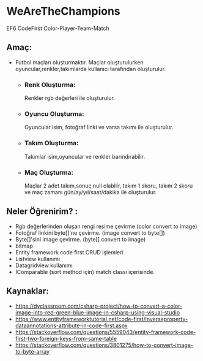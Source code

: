 # WeAreTheChampions
EF6 CodeFirst Color-Player-Team-Match 
## Amaç:
- Futbol maçları oluşturmaktır. Maçlar oluşturulurken oyuncular,renkler,takımlarda kullanıcı tarafından oluşturulur. 
  + ### Renk Oluşturma:
    Renkler rgb değerleri ile oluşturulur.
  + ### Oyuncu Oluşturma:
    Oyuncular isim, fotoğraf linki ve varsa takımı ile oluşturulur.
  + ### Takım Oluşturma:
    Takımlar isim,oyuncular ve renkler barındırabilir. 
  + ### Maç Oluşturma:
    Maçlar 2 adet takım,sonuç null olabilir, takım 1 skoru, takım 2 skoru ve maç zamanı gün/ay/yıl/saat/dakika ile oluşturulur.
## Neler Öğrenirim? :
- Rgb değerlerinden oluşan rengi resime çevirme (color convert to image)
- Fotoğraf linkini byte[]'ne çevirme. (image convert to byte[])
- Byte[]'sini image çevirme. (byte[] convert to image)
- bitmap
- Entity framework code first CRUD işlemleri
- Listview kullanımı
- Datagridview kullanımı
- IComparable (sort method için) match classı içerisinde.
## Kaynaklar:
- https://dyclassroom.com/csharp-project/how-to-convert-a-color-image-into-red-green-blue-image-in-csharp-using-visual-studio
- https://www.entityframeworktutorial.net/code-first/inverseproperty-dataannotations-attribute-in-code-first.aspx
- https://stackoverflow.com/questions/5559043/entity-framework-code-first-two-foreign-keys-from-same-table
- https://stackoverflow.com/questions/3801275/how-to-convert-image-to-byte-array
